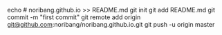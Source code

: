 echo # noribang.github.io >> README.md
git init
git add README.md
git commit -m "first commit"
git remote add origin git@github.com:noribang/noribang.github.io.git
git push -u origin master
